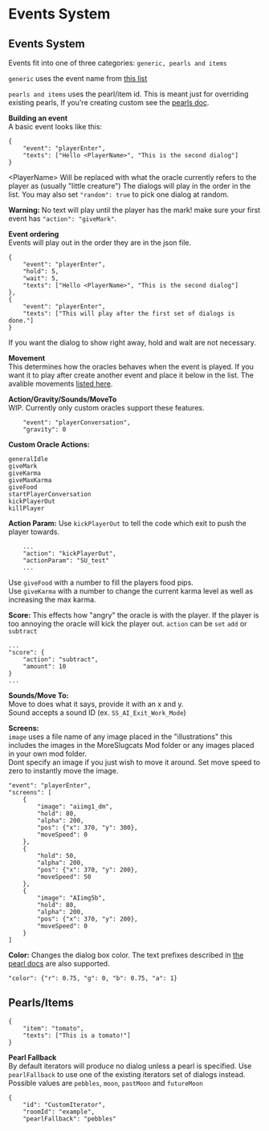 # Events System
## Events System
Events fit into one of three categories:
`generic, pearls and items`

`generic` uses the event name from [this list](/docs/eventIds.md)

`pearls and items` uses the pearl/item id. This is meant just for overriding existing pearls, If you're creating custom see the [pearls doc](/docs/pearls.md).

**Building an event**  
A basic event looks like this:

```
{
    "event": "playerEnter",
    "texts": ["Hello <PlayerName>", "This is the second dialog"]
}
```
\<PlayerName\> Will be replaced with what the oracle currently refers to the player as (usually "little creature")
The dialogs will play in the order in the list. You may also set `"random": true` to pick one dialog at random.

**Warning:** No text will play until the player has the mark! make sure your first event has `"action": "giveMark"`.

**Event ordering**  
Events will play out in the order they are in the json file.
```
{
    "event": "playerEnter",
    "hold": 5,
    "wait": 5,
    "texts": ["Hello <PlayerName>", "This is the second dialog"]
},
{
    "event": "playerEnter",
    "texts": ["This will play after the first set of dialogs is done."]
}
```
If you want the dialog to show right away, hold and wait are not necessary. 

**Movement**  
This determines how the oracles behaves when the event is played. If you want it to play after create another event and place it below in the list.
The avalible movements [listed here](/docs/eventIds.md).

**Action/Gravity/Sounds/MoveTo**  
WIP. Currently only custom oracles support these features.
```
    "event": "playerConversation",
    "gravity": 0
```

**Custom Oracle Actions:**  
```
generalIdle
giveMark
giveKarma
giveMaxKarma
giveFood
startPlayerConversation
kickPlayerOut
killPlayer
```

**Action Param:**
Use `kickPlayerOut` to tell the code which exit to push the player towards.
```
    ...
    "action": "kickPlayerOut",
    "actionParam": "SU_test"
    ...
```  
Use `giveFood` with a number to fill the players food pips.  
Use `giveKarma` with a number to change the current karma level as well as increasing the max karma.

**Score:**
This effects how "angry" the oracle is with the player. If the player is too annoying the oracle will kick the player out. `action` can be `set` `add` or `subtract`
```
...
"score": {
    "action": "subtract",
    "amount": 10
}
...
```
**Sounds/Move To:**  
Move to does what it says, provide it with an x and y.  
Sound accepts a sound ID (ex. `SS_AI_Exit_Work_Mode`)

**Screens:**  
`image` uses a file name of any image placed in the "illustrations" this includes the images in the MoreSlugcats Mod folder or any images placed in your own mod folder.  
Dont specify an image if you just wish to move it around. Set move speed to zero to instantly move the image.
```
"event": "playerEnter",
"screens": [
    {
        "image": "aiimg1_dm",
        "hold": 80,
        "alpha": 200,
        "pos": {"x": 370, "y": 300},
        "moveSpeed": 0
    },
    {
        "hold": 50,
        "alpha": 200,
        "pos": {"x": 370, "y": 200},
        "moveSpeed": 50
    },
    {
        "image": "AIimg5b",
        "hold": 80,
        "alpha": 200,
        "pos": {"x": 370, "y": 200},
        "moveSpeed": 0
    }
]
```

**Color:**
Changes the dialog box color. The text prefixes described in [the pearl docs](/docs/pearls.md) are also supported.
```
"color": {"r": 0.75, "g": 0, "b": 0.75, "a": 1}
```

## Pearls/Items
```
{
    "item": "tomato",
    "texts": ["This is a tomato!"]
}
```
**Pearl Fallback**  
By default iterators will produce no dialog unless a pearl is specified. Use `pearlFallback` to use one of the existing iterators set of dialogs instead. Possible values are `pebbles`, `moon`, `pastMoon` and `futureMoon`
```
{
    "id": "CustomIterator",
    "roomId": "example",
    "pearlFallback": "pebbles"
```
